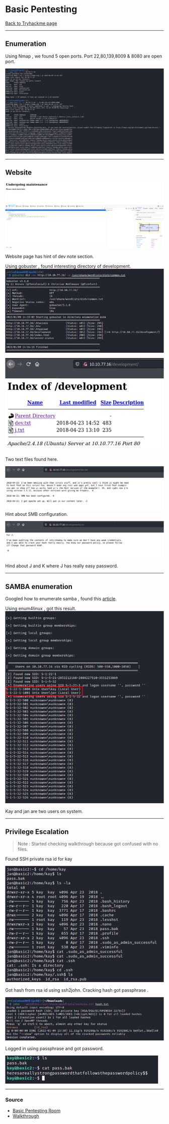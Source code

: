 # Basic Pentesting
[Back to Tryhackme page](../Tryhackme.md)
- --
## Enumeration 
Using Nmap , we found 5 open ports.
Port 22,80,139,8009 & 8080 are open port.

![nmap result](nmap%20result.png)

- --
## Website
![website](website.png)

Website page has hint of dev note section.

Using gobuster , found interesting directory of development.
![gobuster](gobuster.png)

![development](development.png)

Two text files found here.

![dev](dev.png)
Hint about SMB configuration.

![j](j.png)

Hind about J and K where J has really easy password.
- --
## SAMBA enumeration
Googled how to enumerate samba , found this [article](https://allabouttesting.org/samba-enumeration-for-penetration-testing-short-tutorial/).

Using enum4linux , got this result.
![enum4linux](enum4linux.png)

Kay and jan are two users on system.
- --
## Privilege Escalation
> Note : Started checking walkthrough because got confused with no files.

Found SSH private rsa id for kay

![rsa_id](rsa_id.png)

Got hash from rsa id using ssh2john.
Cracking hash got passphrase .

![kay rsa key cracking](kay%20rsa%20key%20cracking.png)

Logged in using passphrase and got password.

![password](password.png)
- --
### Source
- [Basic Pentesting Room](https://tryhackme.com/room/basicpentestingjt)
- [Walkthrough](https://clearinfosec.com/basic-pentesting-walkthrough-tryhackme/)
